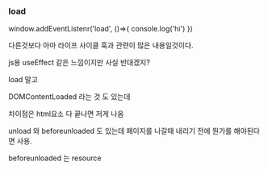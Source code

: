 ### load

window.addEventListenr('load', ()=>{
console.log('hi')
})

다른것보다 아마 라이프 사이클 훅과 관련이 많은 내용일것이다.

js용 useEffect 같은 느낌이지만 사실 반대겠지?

load 말고

DOMContentLoaded 라는 것 도 있는데

차이점은 html요소 다 끝나면 저게 나옴

unload 와 beforeunloaded 도 있는데
페이지를 나갈때 내리기 전에 뭔가를 해야된다면 사용.

beforeunloaded 는 resource

